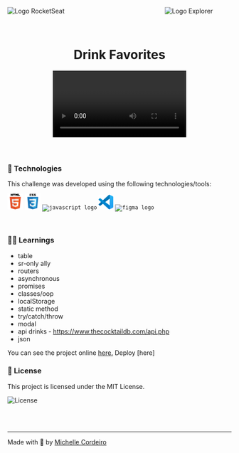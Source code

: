 <!--Banner session-->
<p>
  <img src="https://i.postimg.cc/gkShTXDv/rocketseat.png" alt="Logo RocketSeat" width="180" align="left">
  <img src="https://i.postimg.cc/5tpZqB3N/explorer-logo.png" alt="Logo Explorer" width="150" align="right">
</p>
<br><br><br>

<!--About session-->
<h1 align="center"> Drink Favorites</h1>

<div align="center">
  <video src="./assets/DrinkFav.mov"></video>
</div>
<br><br>

<h3> 🚀 Technologies </h3>

This challenge was developed using the following technologies/tools:
<p>
  <code><img height="35" alt="html logo" src="https://raw.githubusercontent.com/github/explore/80688e429a7d4ef2fca1e82350fe8e3517d3494d/topics/html/html.png"></code>
  <code><img height="35" alt="css logo" src="https://raw.githubusercontent.com/github/explore/80688e429a7d4ef2fca1e82350fe8e3517d3494d/topics/css/css.png"></code>
  <code><img height="35" alt="javascript logo" src="https://i0.wp.com/pt.mundobabushka.com/wp-content/uploads/sites/5/2016/03/js-logo.png?fit=500%2C500&ssl=1"></code>
  <code><img height="33" alt="vs code logo" src="https://raw.githubusercontent.com/github/explore/80688e429a7d4ef2fca1e82350fe8e3517d3494d/topics/visual-studio-code/visual-studio-code.png"></code>
  <code><img height="33" alt="figma logo" src="https://cdn.jsdelivr.net/gh/devicons/devicon/icons/figma/figma-original.svg"/></code>
</p>
<br>

<h3> 👩‍💻 Learnings </h3>

 - table
 - sr-only ally
 - routers
 - asynchronous
 - promises
 - classes/oop
 - localStorage
 - static method
 - try/catch/throw
 - modal
 - api drinks - https://www.thecocktaildb.com/api.php
 - json

You can see the project online [here.](https://github.com/MichelleCordeiro/rocketseat-explorer/tree/main/stage-06-javascript-spa/proj-02-desafio-drinkFav)
Deploy [here]
<br>

<h3> 📝 License </h3>

This project is licensed under the MIT License.

<img alt="License" src="https://img.shields.io/static/v1?label=license&message=MIT&color=49AA26&labelColor=000000">

<br><br>

---

Made with 💜 by [Michelle Cordeiro](https://www.linkedin.com/in/michelle-cordeiro/)

<!-- ---

<div align="center">
  <p><b>Visitors Count</b></p>  
  <p align="center"><img align="center" src="https://profile-counter.glitch.me/MichelleCordeiro/count.svg" /></p>
</div> -->
